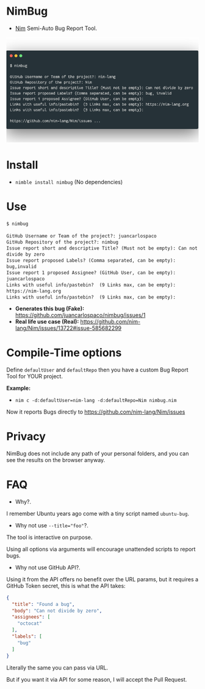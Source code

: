 # NimBug

- [Nim](https://nim-lang.org) Semi-Auto Bug Report Tool.

![](https://raw.githubusercontent.com/juancarlospaco/nimbug/master/nimbug.png)


# Install

- `nimble install nimbug` (No dependencies)


# Use

```console
$ nimbug

GitHub Username or Team of the project?: juancarlospaco
GitHub Repository of the project?: nimbug
Issue report short and descriptive Title? (Must not be empty): Can not divide by zero
Issue report proposed Labels? (Comma separated, can be empty): bug,invalid
Issue report 1 proposed Assignee? (GitHub User, can be empty): juancarlospaco
Links with useful info/pastebin?  (9 Links max, can be empty): https://nim-lang.org
Links with useful info/pastebin?  (9 Links max, can be empty):

```

- **Generates this bug (Fake):** https://github.com/juancarlospaco/nimbug/issues/1
- **Real life use case (Real):** https://github.com/nim-lang/Nim/issues/13722#issue-585682299


# Compile-Time options

Define `defaultUser` and `defaultRepo` then you have a custom Bug Report Tool for YOUR project.

**Example:**

- `nim c -d:defaultUser=nim-lang -d:defaultRepo=Nim nimbug.nim`

Now it reports Bugs directly to https://github.com/nim-lang/Nim/issues


# Privacy

NimBug does not include any path of your personal folders, and you can see the results on the browser anyway.


# FAQ

- Why?.

I remember Ubuntu years ago come with a tiny script named `ubuntu-bug`.

- Why not use `--title="foo"`?.

The tool is interactive on purpose.

Using all options via arguments will encourage unattended scripts to report bugs.

- Why not use GitHub API?.

Using it from the API offers no benefit over the URL params,
but it requires a GitHub Token secret, this is what the API takes:

```json
{
  "title": "Found a bug",
  "body": "Can not divide by zero",
  "assignees": [
    "octocat"
  ],
  "labels": [
    "bug"
  ]
}
```

Literally the same you can pass via URL.

But if you want it via API for some reason, I will accept the Pull Request.
